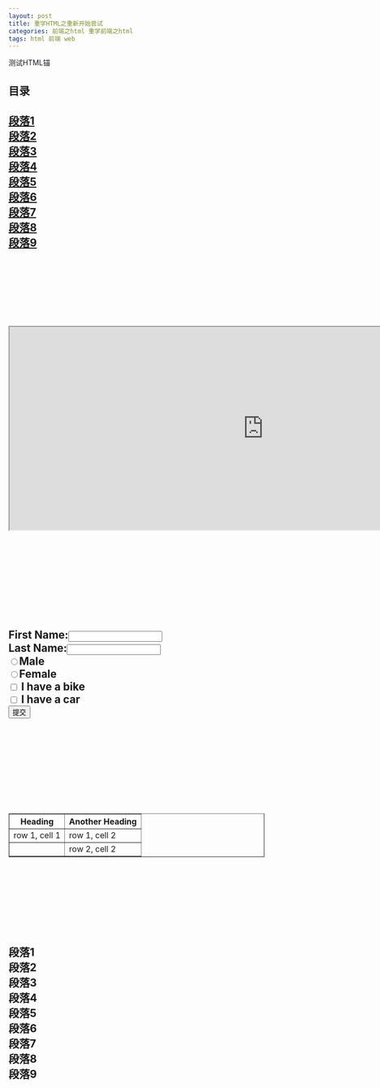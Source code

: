 ```yaml
---
layout: post
title: 重学HTML之重新开始尝试
categories: 前端之html 重学前端之html
tags: html 前端 web
---
```


<html>
<head> <meta http-equiv="Content-Type" content="text/html; charset=utf-8" />
<titie>测试HTML锚</title>
</head>

<body>
<h2>目录<h2>
<a href='#s1'>段落1</a></br>
<a href='#s2'>段落2</a></br>
<a href='#s3'>段落3</a></br>
<a href='#s4'>段落4</a></br>
<a href='#s5'>段落5</a></br>
<a href='#s6'>段落6</a></br>
<a href='#s7'>段落7</a></br>
<a href='#s8'>段落8</a></br>
<a href='#s9'>段落9</a></br>
</br></br></br></br></br></br>
	
<iframe src="http://www.baidu.com" width="1000" height="400"></iframe>

</br></br></br></br></br></br>
<form>
First Name:<input type="text" name="firstname" /></br>
Last Name:<input type="text" name="lastname" /></br>
<input type="radio" name="sex" value="male" />Male</br>
<input type="radio" name="sex" value="female" />Female</br>
<input type="checkbox" name="bike" /> I have a bike</br>
<input type="checkbox" name="car" /> I have a car</br>
<input type="submit" value="提交" />
</form>
</br></br></br></br></br></br>

<table border="1">
<tr>
<th>Heading</th>
<th>Another Heading</th>
</tr>
<tr>
<td>row 1, cell 1</td>
<td>row 1, cell 2</td>
</tr>
<tr>
<td>&nbsp;</td>
<td>row 2, cell 2</td>
</tr>
</table>

</br></br></br></br></br></br>
<a name = 's1'>段落1</a></br>
<a name = 's2'>段落2</a></br>
<a name = 's3'>段落3</a></br>
<a name = 's4'>段落4</a></br>
<a name = 's5'>段落5</a></br>
<a name = 's6'>段落6</a></br>
<a name = 's7'>段落7</a></br>
<a name = 's8'>段落8</a></br>
<a name = 's9'>段落9</a></br>
</body>
</html>
